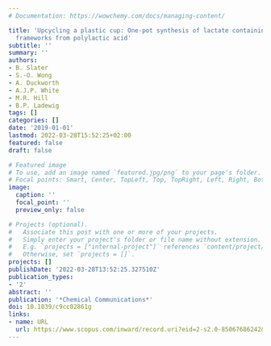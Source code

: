 ```yaml
---
# Documentation: https://wowchemy.com/docs/managing-content/

title: 'Upcycling a plastic cup: One-pot synthesis of lactate containing metal organic
  frameworks from polylactic acid'
subtitle: ''
summary: ''
authors:
- B. Slater
- S.-O. Wong
- A. Duckworth
- A.J.P. White
- M.R. Hill
- B.P. Ladewig
tags: []
categories: []
date: '2019-01-01'
lastmod: 2022-03-28T15:52:25+02:00
featured: false
draft: false

# Featured image
# To use, add an image named `featured.jpg/png` to your page's folder.
# Focal points: Smart, Center, TopLeft, Top, TopRight, Left, Right, BottomLeft, Bottom, BottomRight.
image:
  caption: ''
  focal_point: ''
  preview_only: false

# Projects (optional).
#   Associate this post with one or more of your projects.
#   Simply enter your project's folder or file name without extension.
#   E.g. `projects = ["internal-project"]` references `content/project/deep-learning/index.md`.
#   Otherwise, set `projects = []`.
projects: []
publishDate: '2022-03-28T13:52:25.327510Z'
publication_types:
- '2'
abstract: ''
publication: '*Chemical Communications*'
doi: 10.1039/c9cc02861g
links:
- name: URL
  url: https://www.scopus.com/inward/record.uri?eid=2-s2.0-85067686242&doi=10.1039%2fc9cc02861g&partnerID=40&md5=f7a38cb5fff741ff66def5d044c2356d
---
```

